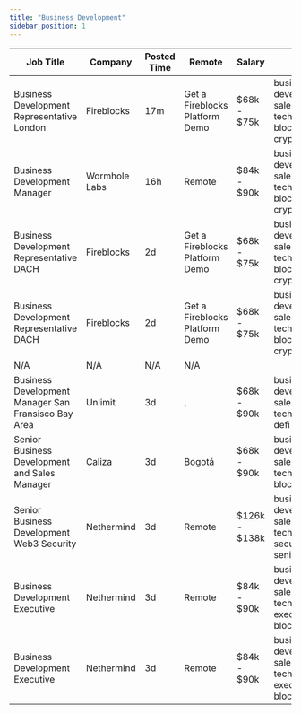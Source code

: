```yaml
---
title: "Business Development"
sidebar_position: 1
---
```


| Job Title | Company | Posted Time | Remote | Salary | Tags | Apply Link |
|-----------|---------|-------------|--------|--------|------|------------|
| Business Development Representative London | Fireblocks | 17m | Get a Fireblocks Platform Demo | $68k - $75k | business development, sales, non tech, blockchain, crypto | [Apply](https://web3.career/business-development-representative-london-fireblocks/97311) |
| Business Development Manager | Wormhole Labs | 16h | Remote | $84k - $90k | business development, sales, non tech, blockchain, crypto | [Apply](https://web3.career/business-development-manager-wormholelabs/97220) |
| Business Development Representative DACH | Fireblocks | 2d | Get a Fireblocks Platform Demo | $68k - $75k | business development, sales, non tech, blockchain, crypto | [Apply](https://web3.career/business-development-representative-dach-fireblocks/97092) |
| Business Development Representative DACH | Fireblocks | 2d | Get a Fireblocks Platform Demo | $68k - $75k | business development, sales, non tech, blockchain, crypto | [Apply](https://web3.career/business-development-representative-dach-fireblocks/97091) |
| N/A | N/A | N/A | N/A |  |  | [Apply](https://web3.career/metana) |
| Business Development Manager San Fransisco Bay Area | Unlimit | 3d | , | $68k - $90k | business development, sales, non tech, crypto, defi | [Apply](https://web3.career/business-development-manager-san-fransisco-bay-area-unlimit/96996) |
| Senior Business Development and Sales Manager | Caliza | 3d | Bogotá | $68k - $90k | business development, sales, non tech, senior, blockchain | [Apply](https://web3.career/senior-business-development-and-sales-manager-caliza-financial-technologies/96994) |
| Senior Business Development Web3 Security | Nethermind | 3d | Remote | $126k - $138k | business development, sales, non tech, security, senior | [Apply](https://web3.career/senior-business-development-web3-security-nethermind/95798) |
| Business Development Executive | Nethermind | 3d | Remote | $84k - $90k | business development, sales, non tech, executive, blockchain | [Apply](https://web3.career/business-development-executive-nethermind/95797) |
| Business Development Executive | Nethermind | 3d | Remote | $84k - $90k | business development, sales, non tech, executive, blockchain | [Apply](https://web3.career/business-development-executive-nethermind/95796) |
